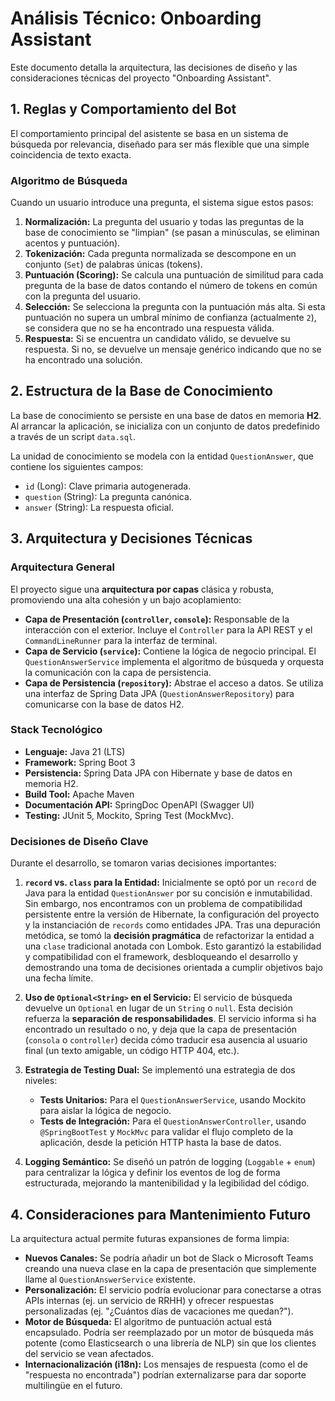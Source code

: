 # Análisis Técnico: Onboarding Assistant

Este documento detalla la arquitectura, las decisiones de diseño y las consideraciones técnicas del proyecto "Onboarding Assistant".

## 1. Reglas y Comportamiento del Bot

El comportamiento principal del asistente se basa en un sistema de búsqueda por relevancia, diseñado para ser más flexible que una simple coincidencia de texto exacta.

### Algoritmo de Búsqueda

Cuando un usuario introduce una pregunta, el sistema sigue estos pasos:
1.  **Normalización:** La pregunta del usuario y todas las preguntas de la base de conocimiento se "limpian" (se pasan a minúsculas, se eliminan acentos y puntuación).
2.  **Tokenización:** Cada pregunta normalizada se descompone en un conjunto (`Set`) de palabras únicas (tokens).
3.  **Puntuación (Scoring):** Se calcula una puntuación de similitud para cada pregunta de la base de datos contando el número de tokens en común con la pregunta del usuario.
4.  **Selección:** Se selecciona la pregunta con la puntuación más alta. Si esta puntuación no supera un umbral mínimo de confianza (actualmente `2`), se considera que no se ha encontrado una respuesta válida.
5.  **Respuesta:** Si se encuentra un candidato válido, se devuelve su respuesta. Si no, se devuelve un mensaje genérico indicando que no se ha encontrado una solución.

## 2. Estructura de la Base de Conocimiento

La base de conocimiento se persiste en una base de datos en memoria **H2**. Al arrancar la aplicación, se inicializa con un conjunto de datos predefinido a través de un script `data.sql`.

La unidad de conocimiento se modela con la entidad `QuestionAnswer`, que contiene los siguientes campos:
* `id` (Long): Clave primaria autogenerada.
* `question` (String): La pregunta canónica.
* `answer` (String): La respuesta oficial.

## 3. Arquitectura y Decisiones Técnicas

### Arquitectura General

El proyecto sigue una **arquitectura por capas** clásica y robusta, promoviendo una alta cohesión y un bajo acoplamiento:

* **Capa de Presentación (`controller`, `console`):** Responsable de la interacción con el exterior. Incluye el `Controller` para la API REST y el `CommandLineRunner` para la interfaz de terminal.
* **Capa de Servicio (`service`):** Contiene la lógica de negocio principal. El `QuestionAnswerService` implementa el algoritmo de búsqueda y orquesta la comunicación con la capa de persistencia.
* **Capa de Persistencia (`repository`):** Abstrae el acceso a datos. Se utiliza una interfaz de Spring Data JPA (`QuestionAnswerRepository`) para comunicarse con la base de datos H2.

### Stack Tecnológico
* **Lenguaje:** Java 21 (LTS)
* **Framework:** Spring Boot 3
* **Persistencia:** Spring Data JPA con Hibernate y base de datos en memoria H2.
* **Build Tool:** Apache Maven
* **Documentación API:** SpringDoc OpenAPI (Swagger UI)
* **Testing:** JUnit 5, Mockito, Spring Test (MockMvc).

### Decisiones de Diseño Clave

Durante el desarrollo, se tomaron varias decisiones importantes:

1.  **`record` vs. `class` para la Entidad:** Inicialmente se optó por un `record` de Java para la entidad `QuestionAnswer` por su concisión e inmutabilidad. Sin embargo, nos encontramos con un problema de compatibilidad persistente entre la versión de Hibernate, la configuración del proyecto y la instanciación de `records` como entidades JPA. Tras una depuración metódica, se tomó la **decisión pragmática** de refactorizar la entidad a una `clase` tradicional anotada con Lombok. Esto garantizó la estabilidad y compatibilidad con el framework, desbloqueando el desarrollo y demostrando una toma de decisiones orientada a cumplir objetivos bajo una fecha límite.

2.  **Uso de `Optional<String>` en el Servicio:** El servicio de búsqueda devuelve un `Optional` en lugar de un `String` o `null`. Esta decisión refuerza la **separación de responsabilidades**. El servicio informa si ha encontrado un resultado o no, y deja que la capa de presentación (`consola` o `controller`) decida cómo traducir esa ausencia al usuario final (un texto amigable, un código HTTP 404, etc.).

3.  **Estrategia de Testing Dual:** Se implementó una estrategia de dos niveles:
    * **Tests Unitarios:** Para el `QuestionAnswerService`, usando Mockito para aislar la lógica de negocio.
    * **Tests de Integración:** Para el `QuestionAnswerController`, usando `@SpringBootTest` y `MockMvc` para validar el flujo completo de la aplicación, desde la petición HTTP hasta la base de datos.

4.  **Logging Semántico:** Se diseñó un patrón de logging (`Loggable` + `enum`) para centralizar la lógica y definir los eventos de log de forma estructurada, mejorando la mantenibilidad y la legibilidad del código.

## 4. Consideraciones para Mantenimiento Futuro

La arquitectura actual permite futuras expansiones de forma limpia:

* **Nuevos Canales:** Se podría añadir un bot de Slack o Microsoft Teams creando una nueva clase en la capa de presentación que simplemente llame al `QuestionAnswerService` existente.
* **Personalización:** El servicio podría evolucionar para conectarse a otras APIs internas (ej. un servicio de RRHH) y ofrecer respuestas personalizadas (ej. "¿Cuántos días de vacaciones me quedan?").
* **Motor de Búsqueda:** El algoritmo de puntuación actual está encapsulado. Podría ser reemplazado por un motor de búsqueda más potente (como Elasticsearch o una librería de NLP) sin que los clientes del servicio se vean afectados.
* **Internacionalización (i18n):** Los mensajes de respuesta (como el de "respuesta no encontrada") podrían externalizarse para dar soporte multilingüe en el futuro.
